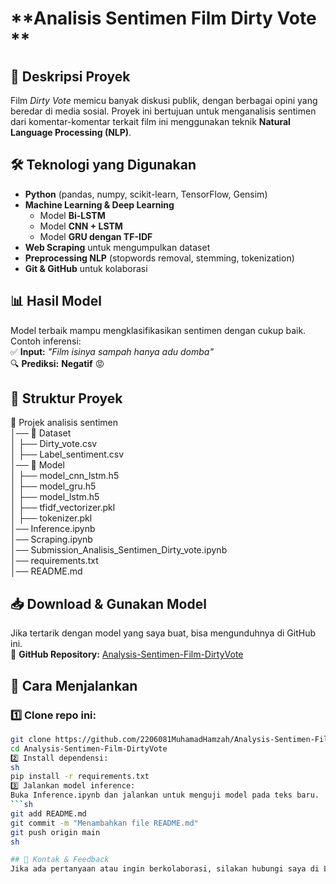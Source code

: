 # **Analisis Sentimen Film Dirty Vote **  

## 📌 **Deskripsi Proyek**  
Film *Dirty Vote* memicu banyak diskusi publik, dengan berbagai opini yang beredar di media sosial. Proyek ini bertujuan untuk menganalisis sentimen dari komentar-komentar terkait film ini menggunakan teknik **Natural Language Processing (NLP)**.  

## 🛠 **Teknologi yang Digunakan**  
- **Python** (pandas, numpy, scikit-learn, TensorFlow, Gensim)  
- **Machine Learning & Deep Learning**  
  - Model **Bi-LSTM**  
  - Model **CNN + LSTM**  
  - Model **GRU dengan TF-IDF**  
- **Web Scraping** untuk mengumpulkan dataset  
- **Preprocessing NLP** (stopwords removal, stemming, tokenization)  
- **Git & GitHub** untuk kolaborasi  

## 📊 **Hasil Model**  
Model terbaik mampu mengklasifikasikan sentimen dengan cukup baik. Contoh inferensi:  
✅ **Input:** *"Film isinya sampah hanya adu domba"*  
🔍 **Prediksi:** **Negatif** 😡  

## 📂 **Struktur Proyek**  
📁 Projek analisis sentimen  
│── 📂 Dataset  
│   ├── Dirty_vote.csv  
│   ├── Label_sentiment.csv  
│── 📂 Model  
│   ├── model_cnn_lstm.h5  
│   ├── model_gru.h5  
│   ├── model_lstm.h5  
│   ├── tfidf_vectorizer.pkl  
│   ├── tokenizer.pkl  
│── Inference.ipynb  
│── Scraping.ipynb  
│── Submission_Analisis_Sentimen_Dirty_vote.ipynb  
│── requirements.txt  
│── README.md  



## 📥 **Download & Gunakan Model**  
Jika tertarik dengan model yang saya buat, bisa mengunduhnya di GitHub ini.  
📌 **GitHub Repository:** [Analysis-Sentimen-Film-DirtyVote](https://github.com/2206081MuhamadHamzah/Analysis-Sentimen-Film-DirtyVote)  

## 📝 **Cara Menjalankan**  
### 1️⃣ Clone repo ini:  
```sh
git clone https://github.com/2206081MuhamadHamzah/Analysis-Sentimen-Film-DirtyVote.git
cd Analysis-Sentimen-Film-DirtyVote
2️⃣ Install dependensi:
sh
pip install -r requirements.txt
3️⃣ Jalankan model inference:
Buka Inference.ipynb dan jalankan untuk menguji model pada teks baru.
```sh
git add README.md
git commit -m "Menambahkan file README.md"
git push origin main
sh

## 📢 Kontak & Feedback
Jika ada pertanyaan atau ingin berkolaborasi, silakan hubungi saya di LinkedIn atau GitHub. 🚀


